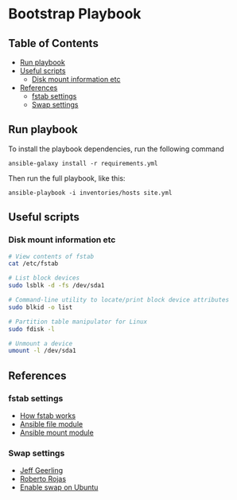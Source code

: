 # Bootstrap Playbook

## Table of Contents

<!-- toc -->

- [Run playbook](#run-playbook)
- [Useful scripts](#useful-scripts)
  * [Disk mount information etc](#disk-mount-information-etc)
- [References](#references)
  * [fstab settings](#fstab-settings)
  * [Swap settings](#swap-settings)

<!-- tocstop -->

## Run playbook

To install the playbook dependencies, run the following command

`ansible-galaxy install -r requirements.yml`

Then run the full playbook, like this:

`ansible-playbook -i inventories/hosts site.yml`

## Useful scripts

### Disk mount information etc

```bash
# View contents of fstab
cat /etc/fstab

# List block devices
sudo lsblk -d -fs /dev/sda1

# Command-line utility to locate/print block device attributes
sudo blkid -o list

# Partition table manipulator for Linux
sudo fdisk -l

# Unmount a device
umount -l /dev/sda1
```

## References

### fstab settings
* [How fstab works](https://linuxconfig.org/how-fstab-works-introduction-to-the-etc-fstab-file-on-linux)
* [Ansible file module](https://docs.ansible.com/ansible/latest/modules/file_module.html)
* [Ansible mount module](https://docs.ansible.com/ansible/latest/modules/mount_module.html#mount-module)

### Swap settings
* [Jeff Geerling](https://github.com/geerlingguy/ansible-role-swap/blob/master/tasks/enable.yml)
* [Roberto Rojas](https://github.com/robertojrojas/kubernetes-the-hard-way-raspberry-pi/blob/master/docs/01-infrastructure.md#swap-optional)
* [Enable swap on Ubuntu](https://tecadmin.net/enable-swap-on-ubuntu/)
